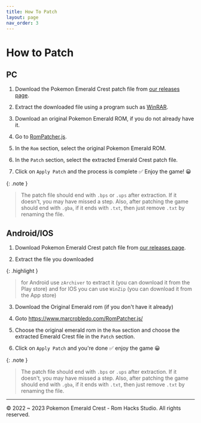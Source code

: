 ```yaml
---
title: How To Patch
layout: page
nav_order: 3
---
```


# How to Patch

## PC

1. Download the Pokemon Emerald Crest patch file from [our releases page](https://aaghatislive.github.io/RomHacksStudio/download.html).

2. Extract the downloaded file using a program such as [WinRAR](https://www.win-rar.com/download.html).

3. Download an original Pokemon Emerald ROM, if you do not already have it.

4. Go to [RomPatcher.js](https://www.marcrobledo.com/RomPatcher.js/).

5. In the `Rom` section, select the original Pokemon Emerald ROM.

6. In the `Patch` section, select the extracted Emerald Crest patch file.

7. Click on `Apply Patch` and the process is complete ✅ Enjoy the game! 😀

{: .note }
> The patch file should end with `.bps` or `.ups` after extraction. If it doesn't, you may have missed a step. Also, after patching the game should end with `.gba`, if it ends with `.txt`, then just remove `.txt` by renaming the file.

## Android/IOS

1. Download Pokemon Emerald Crest patch file from [our releases page](https://aaghatislive.github.io/RomHacksStudio/download.html).

2. Extract the file you downloaded 

{: .highlight }
> for Android use `zArchiver` to extract it (you can download it from the Play store) and for IOS you can use `WinZip` (you can download it from the App store)

3. Download the Original Emerald rom (if you don't have it already)

4. Goto https://www.marcrobledo.com/RomPatcher.js/

5. Choose the original emerald rom in the `Rom` section and choose the extracted Emerald Crest file in the `Patch` section.

6. Click on `Apply Patch` and you're done ✅ enjoy the game 😀

{: .note }
> The patch file should end with `.bps` or `.ups` after extraction. If it doesn't, you may have missed a step. Also, after patching the game should end with `.gba`, if it ends with `.txt`, then just remove `.txt` by renaming the file.

---

&copy; 2022 ~ 2023 Pokemon Emerald Crest - Rom Hacks Studio. All rights reserved.
